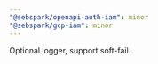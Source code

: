 ```yaml
---
"@sebspark/openapi-auth-iam": minor
"@sebspark/gcp-iam": minor
---
```


Optional logger, support soft-fail.
